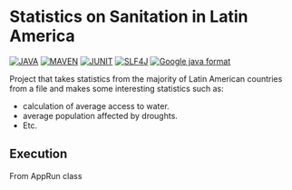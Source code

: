 # Statistics on Sanitation in Latin America

[![JAVA](https://img.shields.io/badge/JAVA-21-437291?style=for-the-badge&logo=openjdk&logoColor=white&labelColor=262626)](https://www.oracle.com/co/java)
[![MAVEN](https://img.shields.io/badge/MAVEN-3.8.7-C71A36?style=for-the-badge&logo=apachemaven&logoColor=white&labelColor=262626)](https://maven.apache.org/)
[![JUNIT](https://img.shields.io/badge/JUNIT-5.10.0-25A162?style=for-the-badge&logo=JUnit5&logoColor=white&labelColor=262626)](https://junit.org/junit5/)
[![SLF4J](https://img.shields.io/badge/SLF4J-2.0.9-FFD1A1?style=for-the-badge&logo=&logoColor=white&labelColor=262626)](https://www.slf4j.org/)
[![Google java format](https://img.shields.io/badge/Google_java_format-1.18.1-FBBC05?style=for-the-badge&logo=&logoColor=white&labelColor=262626)](https://github.com/google/google-java-format)

Project that takes statistics from the majority of Latin American countries from a file and makes some interesting
statistics such as:

* calculation of average access to water.
* average population affected by droughts.
* Etc.

## Execution

From AppRun class
